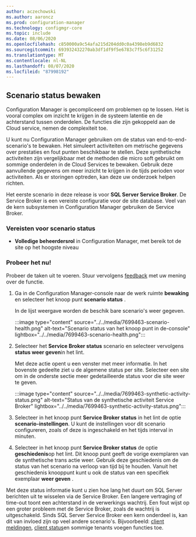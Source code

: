 ```yaml
---
author: aczechowski
ms.author: aaroncz
ms.prod: configuration-manager
ms.technology: configmgr-core
ms.topic: include
ms.date: 08/06/2020
ms.openlocfilehash: c850000a9c54afa215d204dd0c0a4398eb9d6832
ms.sourcegitcommit: 693932432270ab3df1df9f5e6783c7f5c6f31252
ms.translationtype: MT
ms.contentlocale: nl-NL
ms.lasthandoff: 08/07/2020
ms.locfileid: "87998192"
---
```

## <a name="monitor-scenario-health"></a><a name="bkmk_health"></a>Scenario status bewaken

<!--7699463-->

Configuration Manager is gecompliceerd om problemen op te lossen. Het is vooral complex om inzicht te krijgen in de systeem latentie en de achterstand tussen onderdelen. De functies die zijn gekoppeld aan de Cloud service, nemen de complexiteit toe.

U kunt nu Configuration Manager gebruiken om de status van end-to-end-scenario's te bewaken. Het simuleert activiteiten om metrische gegevens over prestaties en fout punten beschikbaar te stellen. Deze synthetische activiteiten zijn vergelijkbaar met de methoden die micro soft gebruikt om sommige onderdelen in de Cloud Services te bewaken. Gebruik deze aanvullende gegevens om meer inzicht te krijgen in de tijds perioden voor activiteiten. Als er storingen optreden, kan deze uw onderzoek helpen richten.

Het eerste scenario in deze release is voor **SQL Server Service Broker**. De Service Broker is een vereiste configuratie voor de site database. Veel van de kern subsystemen in Configuration Manager gebruiken de Service Broker.

### <a name="prerequisites-for-scenario-health"></a>Vereisten voor scenario status

- **Volledige beheerdersrol** in Configuration Manager, met bereik tot de site op het hoogste niveau

### <a name="try-it-out"></a>Probeer het nu!

Probeer de taken uit te voeren. Stuur vervolgens [feedback](../../technical-preview-2003.md#bkmk_feedback) met uw mening over de functie.

1. Ga in de Configuration Manager-console naar de werk ruimte **bewaking** en selecteer het knoop punt **scenario status** .

    In de lijst weergave worden de beschik bare scenario's weer gegeven.

    :::image type="content" source="../../media/7699463-scenario-health.png" alt-text="Scenario status van het knoop punt in de-console" lightbox="../../media/7699463-scenario-health.png":::

1. Selecteer het **Service Broker status** scenario en selecteer vervolgens **status weer geven**in het lint.

    Met deze actie opent u een venster met meer informatie. In het bovenste gedeelte ziet u de algemene status per site. Selecteer een site om in de onderste sectie meer gedetailleerde status voor die site weer te geven.

    :::image type="content" source="../../media/7699463-synthetic-activity-status.png" alt-text="Status van de synthetische activiteit Service Broker" lightbox="../../media/7699463-synthetic-activity-status.png":::

1. Selecteer in het knoop punt **Service Broker status** in het lint de optie **scenario-instellingen**. U kunt de instellingen voor dit scenario configureren, zoals of deze is ingeschakeld en het tijds interval in minuten.

1. Selecteer in het knoop punt **Service Broker status** de optie **geschiedenis**op het lint. Dit knoop punt geeft de vorige exemplaren van de synthetische trans actie weer. Gebruik deze geschiedenis om de status van het scenario na verloop van tijd bij te houden. Vanuit het geschiedenis knooppunt kunt u ook de status van een specifiek exemplaar **weer geven** .

Met deze status informatie kunt u zien hoe lang het duurt om SQL Server berichten uit te wisselen via de Service Broker. Een langere vertraging of time-out toont een achterstand in de verwerkings wachtrij. Een fout wijst op een groter probleem met de Service Broker, zoals de wachtrij is uitgeschakeld. Sinds SQL Server Service Broker een kern onderdeel is, kan dit van invloed zijn op veel andere scenario's. Bijvoorbeeld: [client meldingen](../../../../clients/manage/client-notification.md), [client status](../../../../clients/manage/monitor-clients.md#bkmk_about)en sommige tenants voegen functies toe.
